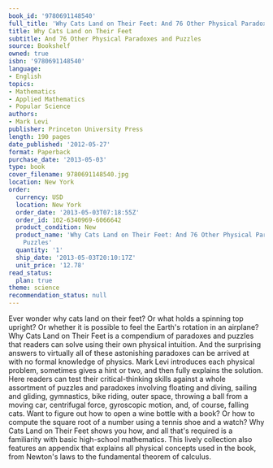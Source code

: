 ```yaml
---
book_id: '9780691148540'
full_title: 'Why Cats Land on Their Feet: And 76 Other Physical Paradoxes and Puzzles'
title: Why Cats Land on Their Feet
subtitle: And 76 Other Physical Paradoxes and Puzzles
source: Bookshelf
owned: true
isbn: '9780691148540'
language:
- English
topics:
- Mathematics
- Applied Mathematics
- Popular Science
authors:
- Mark Levi
publisher: Princeton University Press
length: 190 pages
date_published: '2012-05-27'
format: Paperback
purchase_date: '2013-05-03'
type: book
cover_filename: 9780691148540.jpg
location: New York
order:
  currency: USD
  location: New York
  order_date: '2013-05-03T07:18:55Z'
  order_id: 102-6340969-6066642
  product_condition: New
  product_name: 'Why Cats Land on Their Feet: And 76 Other Physical Paradoxes and
    Puzzles'
  quantity: '1'
  ship_date: '2013-05-03T20:10:17Z'
  unit_price: '12.78'
read_status:
  plan: true
theme: science
recommendation_status: null
---
```

Ever wonder why cats land on their feet? Or what holds a spinning top upright? Or whether it is possible to feel the Earth's rotation in an airplane? Why Cats Land on Their Feet is a compendium of paradoxes and puzzles that readers can solve using their own physical intuition. And the surprising answers to virtually all of these astonishing paradoxes can be arrived at with no formal knowledge of physics.
Mark Levi introduces each physical problem, sometimes gives a hint or two, and then fully explains the solution. Here readers can test their critical-thinking skills against a whole assortment of puzzles and paradoxes involving floating and diving, sailing and gliding, gymnastics, bike riding, outer space, throwing a ball from a moving car, centrifugal force, gyroscopic motion, and, of course, falling cats.
Want to figure out how to open a wine bottle with a book? Or how to compute the square root of a number using a tennis shoe and a watch? Why Cats Land on Their Feet shows you how, and all that's required is a familiarity with basic high-school mathematics. This lively collection also features an appendix that explains all physical concepts used in the book, from Newton's laws to the fundamental theorem of calculus.

